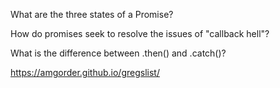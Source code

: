 What are the three states of a Promise?

How do promises seek to resolve the issues of "callback hell"?

What is the difference between .then() and .catch()?




 https://amgorder.github.io/gregslist/